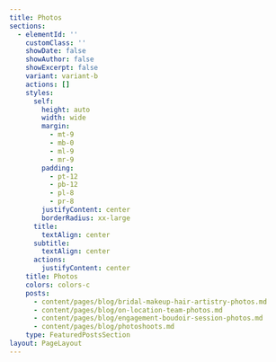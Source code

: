 ```yaml
---
title: Photos
sections:
  - elementId: ''
    customClass: ''
    showDate: false
    showAuthor: false
    showExcerpt: false
    variant: variant-b
    actions: []
    styles:
      self:
        height: auto
        width: wide
        margin:
          - mt-9
          - mb-0
          - ml-9
          - mr-9
        padding:
          - pt-12
          - pb-12
          - pl-8
          - pr-8
        justifyContent: center
        borderRadius: xx-large
      title:
        textAlign: center
      subtitle:
        textAlign: center
      actions:
        justifyContent: center
    title: Photos
    colors: colors-c
    posts:
      - content/pages/blog/bridal-makeup-hair-artistry-photos.md
      - content/pages/blog/on-location-team-photos.md
      - content/pages/blog/engagement-boudoir-session-photos.md
      - content/pages/blog/photoshoots.md
    type: FeaturedPostsSection
layout: PageLayout
---
```

